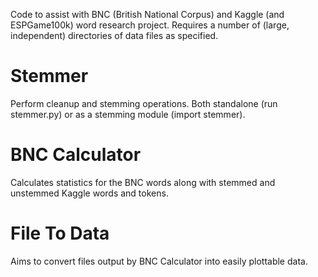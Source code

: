 Code to assist with BNC (British National Corpus) and Kaggle (and ESPGame100k) word research project.
Requires a number of (large, independent) directories of data files as specified.


Stemmer
=======

Perform cleanup and stemming operations.
Both standalone (run stemmer.py) or as a stemming module (import stemmer).


BNC Calculator
==============

Calculates statistics for the BNC words along with stemmed and unstemmed Kaggle words and tokens.


File To Data
============

Aims to convert files output by BNC Calculator into easily plottable data.

